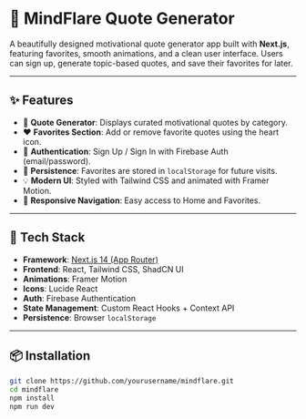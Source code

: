 # 💬 MindFlare Quote Generator

A beautifully designed motivational quote generator app built with **Next.js**, featuring favorites, smooth animations, and a clean user interface. Users can sign up, generate topic-based quotes, and save their favorites for later.

---

## ✨ Features

- 🎯 **Quote Generator**: Displays curated motivational quotes by category.
- ❤️ **Favorites Section**: Add or remove favorite quotes using the heart icon.
- 🔐 **Authentication**: Sign Up / Sign In with Firebase Auth (email/password).
- 💾 **Persistence**: Favorites are stored in `localStorage` for future visits.
- 💡 **Modern UI**: Styled with Tailwind CSS and animated with Framer Motion.
- 🔗 **Responsive Navigation**: Easy access to Home and Favorites.

---

## 🚀 Tech Stack

- **Framework**: [Next.js 14 (App Router)](https://nextjs.org/)
- **Frontend**: React, Tailwind CSS, ShadCN UI
- **Animations**: Framer Motion
- **Icons**: Lucide React
- **Auth**: Firebase Authentication
- **State Management**: Custom React Hooks + Context API
- **Persistence**: Browser `localStorage`

---

## 📦 Installation

```bash
git clone https://github.com/yourusername/mindflare.git
cd mindflare
npm install
npm run dev
